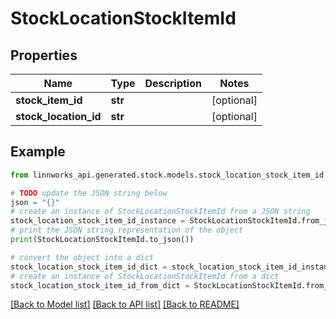 # StockLocationStockItemId


## Properties

Name | Type | Description | Notes
------------ | ------------- | ------------- | -------------
**stock_item_id** | **str** |  | [optional] 
**stock_location_id** | **str** |  | [optional] 

## Example

```python
from linnworks_api.generated.stock.models.stock_location_stock_item_id import StockLocationStockItemId

# TODO update the JSON string below
json = "{}"
# create an instance of StockLocationStockItemId from a JSON string
stock_location_stock_item_id_instance = StockLocationStockItemId.from_json(json)
# print the JSON string representation of the object
print(StockLocationStockItemId.to_json())

# convert the object into a dict
stock_location_stock_item_id_dict = stock_location_stock_item_id_instance.to_dict()
# create an instance of StockLocationStockItemId from a dict
stock_location_stock_item_id_from_dict = StockLocationStockItemId.from_dict(stock_location_stock_item_id_dict)
```
[[Back to Model list]](../README.md#documentation-for-models) [[Back to API list]](../README.md#documentation-for-api-endpoints) [[Back to README]](../README.md)


